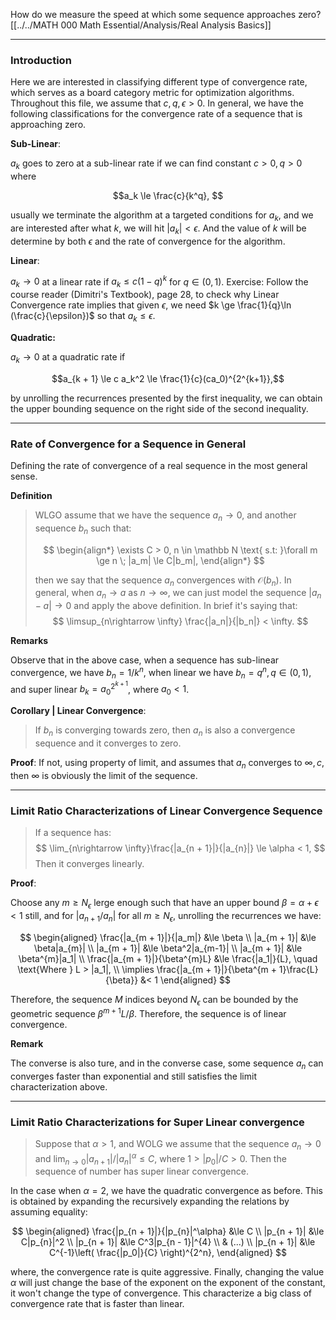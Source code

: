 How do we measure the speed at which some sequence approaches zero? 
[[../../MATH 000 Math Essential/Analysis/Real Analysis Basics]]


---

### **Introduction**

Here we are interested in classifying different type of convergence rate, which serves as a board category metric for optimization algorithms. Throughout this file, we assume that $c, q, \epsilon > 0$. In general, we have the following classifications for the convergence rate of a sequence that is approaching zero. 

**Sub-Linear**:

$a_k$ goes to zero at a sub-linear rate if we can find constant $c>0, q > 0$ where 

$$a_k \le \frac{c}{k^q}, $$

usually we terminate the algorithm at a targeted conditions for $a_k$, and we are interested after what $k$, we will hit $|a_k| < \epsilon$. And the value of $k$ will be determine by both $\epsilon$ and the rate of convergence for the algorithm. 

**Linear**: 

$a_k\rightarrow 0$  at a linear rate if $a_k\le c(1 - q)^k$ for $q \in (0, 1)$. Exercise: Follow the course reader (Dimitri's Textbook), page 28, to check why Linear Convergence rate implies that given $\epsilon$, we need $k \ge \frac{1}{q}\ln (\frac{c}{\epsilon})$ so that $a_k\le \epsilon$. 

**Quadratic:**

$a_k\rightarrow 0$ at a quadratic rate if 

$$a_{k + 1} \le c a_k^2 \le \frac{1}{c}(ca_0)^{2^{k+1}},$$

by unrolling the recurrences presented by the first inequality, we can obtain the upper bounding sequence on the right side of the second inequality. 


---
### **Rate of Convergence for a Sequence in General**

Defining the rate of convergence of a real sequence in the most general sense. 

**Definition**

>WLGO assume that we have the sequence $a_n \rightarrow 0$, and another sequence $b_n$ such that: 
> 
> $$
> \begin{align*}
>    \exists C > 0, n \in \mathbb N \text{ s.t: }\forall m \ge n \; |a_m| \le C|b_m|, 
> \end{align*}
> $$
> 
> then we say that the sequence $a_n$ convergences with $\mathcal O(b_n)$. In general, when $a_n \rightarrow a$ as $n\rightarrow \infty$, we can just model the sequence $|a_n - a|\rightarrow 0$ and apply the above definition. In brief it's saying that:
> $$
>   \limsup_{n\rightarrow \infty} \frac{|a_n|}{|b_n|} < \infty. 
> $$


**Remarks**

Observe that in the above case, when a sequence has sub-linear convergence, we have $b_n = 1/k^{n}$, when linear we have $b_n = q^n, q\in (0, 1)$, and super linear $b_k = a_0^{2^{k + 1}}$, where $a_0 <1$. 

**Corollary | Linear Convergence**: 

> If $b_n$ is converging towards zero, then $a_n$ is also a convergence sequence and it converges to zero. 

**Proof**: 
If not, using property of limit, and assumes that $a_n$ converges to ${\infty, c}$, then $\infty$ is obviously the limit of the sequence. 


---
### **Limit Ratio Characterizations of Linear Convergence Sequence**

> If a sequence has: 
> $$
>   \lim_{n\rightarrow \infty}\frac{|a_{n + 1}|}{|a_{n}|} \le \alpha < 1, 
> $$
> Then it converges linearly. 


**Proof**:

Choose any $m \ge N_\epsilon$ lerge enough such that have an upper bound $\beta = \alpha + \epsilon < 1$ still, and for $|a_{n +1}/a_n|$ for all $m \ge N_\epsilon$, unrolling the recurrences we have: 

$$
\begin{aligned}
    \frac{|a_{m + 1}|}{|a_m|} &\le \beta
    \\
    |a_{m + 1}| &\le \beta|a_{m}|
    \\
    |a_{m + 1}| &\le \beta^2|a_{m-1}|
    \\
    |a_{m + 1}| &\le \beta^{m}|a_1|
    \\
    \frac{|a_{m + 1}|}{\beta^{m}L} &\le \frac{|a_1|}{L}, \quad \text{Where } L > |a_1|, 
    \\
    \implies 
    \frac{|a_{m + 1}|}{\beta^{m + 1}\frac{L}{\beta}} &< 1
\end{aligned}
$$

Therefore, the sequence $M$ indices beyond $N_\epsilon$ can be bounded by the geometric sequence $\beta^{m +1}L/\beta$. Therefore, the sequence is of linear convergence. 

**Remark**

The converse is also ture, and in the converse case, some sequence $a_n$ can converges faster than exponential and still satisfies the limit characterization above. 


---
### **Limit Ratio Characterizations for Super Linear convergence**

> Suppose that $\alpha > 1$, and WOLG we assume that the sequence $a_n\rightarrow 0$ and $\lim_{n\rightarrow 0}|a_{n + 1}|/|a_{n}|^\alpha \le C$, where $1 > |p_0|/C > 0$. Then the sequence of number has super linear convergence. 

In the case when $\alpha = 2$, we have the quadratic convergence as before. This is obtained by expanding the recursively expanding the relations by assuming equality: 

$$
\begin{aligned}
    \frac{|p_{n + 1}|}{|p_{n}|^\alpha} &\le C
    \\
    |p_{n + 1}| &\le C|p_{n}|^2
    \\
    |p_{n + 1}| &\le C^3|p_{n - 1}|^{4}
    \\
    & (...)
    \\
    |p_{n + 1}| &\le C^{-1}\left(
        \frac{|p_0|}{C}
    \right)^{2^n}, 
\end{aligned}
$$

where, the convergence rate is quite aggressive. Finally, changing the value $\alpha$ will just change the base of the exponent on the exponent of the constant, it won't change the type of convergence. This characterize a big class of convergence rate that is faster than linear. 